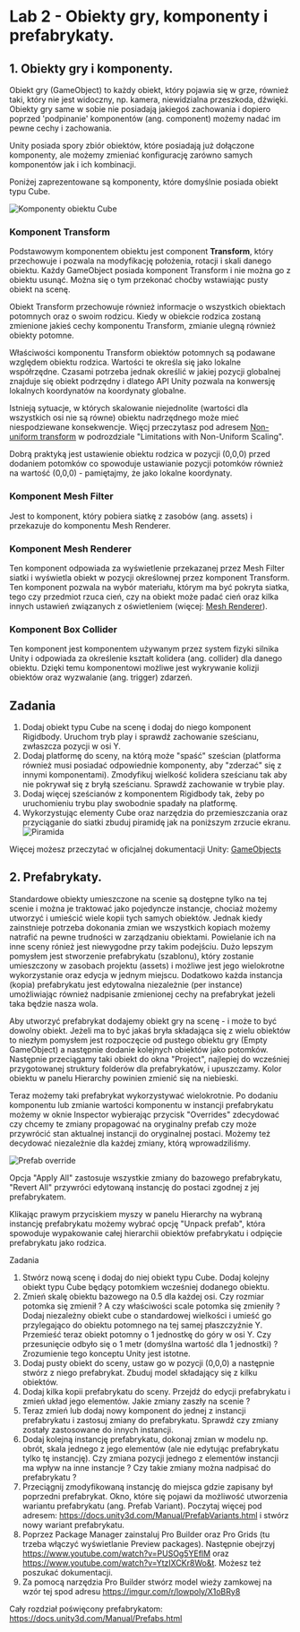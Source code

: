 # Lab 2 - Obiekty gry, komponenty i prefabrykaty.

## 1. Obiekty gry i komponenty.

Obiekt gry (GameObject) to każdy obiekt, który pojawia się w grze, również taki, który nie jest widoczny, np. kamera, niewidzialna przeszkoda, dźwięki. Obiekty gry same w sobie nie posiadają jakiegoś zachowania i dopiero poprzed 'podpinanie' komponentów (ang. component) możemy nadać im pewne cechy i zachowania.

Unity posiada spory zbiór obiektów, które posiadają już dołączone komponenty, ale możemy zmieniać konfigurację zarówno samych komponentów jak i ich kombinacji.

Poniżej zaprezentowane są komponenty, które domyślnie posiada obiekt typu Cube.

![Komponenty obiektu Cube](cube_components.png)


### **Komponent Transform**

Podstawowym komponentem obiektu jest component **Transform**, który przechowuje i pozwala na modyfikację położenia, rotacji i skali danego obiektu. Każdy GameObject posiada komponent Transform i nie można go z obiektu usunąć. Można się o tym przekonać choćby wstawiając pusty obiekt na scenę.

Obiekt Transform przechowuje również informacje o wszystkich obiektach potomnych oraz o swoim rodzicu. Kiedy w obiekcie rodzica zostaną zmienione jakieś cechy komponentu Transform, zmianie ulegną również obiekty potomne.

Właściwości komponentu Transform obiektów potomnych są podawane względem obiektu rodzica. Wartości te określa się jako lokalne współrzędne. Czasami potrzeba jednak określić w jakiej pozycji globalnej znajduje się obiekt podrzędny i dlatego API Unity pozwala na konwersję lokalnych koordynatów na koordynaty globalne.

Istnieją sytuacje, w których skalowanie niejednolite (wartości dla wszystkich osi nie są równe) obiektu nadrzędnego może mieć niespodziewane konsekwencje. Więcj przeczytasz pod adresem [Non-uniform transform](https://docs.unity3d.com/Manual/class-Transform.html) w podrozdziale "Limitations with Non-Uniform Scaling".

Dobrą praktyką jest ustawienie obiektu rodzica w pozycji (0,0,0) przed dodaniem potomków co spowoduje ustawianie pozycji potomków również na wartość (0,0,0) - pamiętajmy, że jako lokalne koordynaty.

### **Komponent Mesh Filter**

Jest to komponent, który pobiera siatkę z zasobów (ang. assets) i przekazuje do komponentu Mesh Renderer.

### **Komponent Mesh Renderer**

Ten komponent odpowiada za wyświetlenie przekazanej przez Mesh Filter siatki i wyświetla obiekt w pozycji określownej przez komponent Transform. Ten komponent pozwala na wybór materiału, którym ma być pokryta siatka, tego czy przedmiot rzuca cień, czy na obiekt może padać cień oraz kilka innych ustawień związanych z oświetleniem (więcej: [Mesh Renderer](https://docs.unity3d.com/Manual/class-MeshRenderer.html)).

### **Komponent Box Collider**

Ten komponent jest komponentem używanym przez system fizyki silnika Unity i odpowiada za określenie kształt kolidera (ang. collider) dla danego obiektu.
Dzięki temu komponentowi możliwe jest wykrywanie kolizji obiektów oraz wyzwalanie (ang. trigger) zdarzeń.

## Zadania

1. Dodaj obiekt typu Cube na scenę i dodaj do niego komponent Rigidbody. Uruchom tryb play i sprawdź zachowanie sześcianu, zwłaszcza pozycji w osi Y.
2. Dodaj platformę do sceny, na którą może "spaść" sześcian (platforma również musi posiadać odpowiednie komponenty, aby "zderzać" się z innymi komponentami). Zmodyfikuj wielkość kolidera sześcianu tak aby nie pokrywał się z bryłą sześcianu. Sprawdź zachowanie w trybie play.
3. Dodaj więcej sześcianów z komponentem Rigidbody tak, żeby po uruchomieniu trybu play swobodnie spadały na platformę.
4. Wykorzystując elementy Cube oraz narzędzia do przemieszczania oraz przyciąganie do siatki zbuduj piramidę jak na poniższym zrzucie ekranu.
   ![Piramida](pyramid.png)


Więcej możesz przeczytać w oficjalnej dokumentacji Unity: [GameObjects](https://docs.unity3d.com/Manual/GameObjects.html)

## 2. Prefabrykaty.


Standardowe obiekty umieszczone na scenie są dostępne tylko na tej scenie i można je traktować jako pojedyncze instancje, chociaż możemy utworzyć i umieścić wiele kopii tych samych obiektów. Jednak kiedy zainstnieje potrzeba dokonania zmian we wszystkich kopiach możemy natrafić na pewne trudności w zarządzaniu obiektami. Powielanie ich na inne sceny rónież jest niewygodne przy takim podejściu.
Dużo lepszym pomysłem jest stworzenie prefabrykatu (szablonu), który zostanie umieszczony w zasobach projektu (assets) i możliwe jest jego wielokrotne wykorzystanie oraz edycja w jednym miejscu. Dodatkowo każda instancja (kopia) prefabrykatu jest edytowalna niezależnie (per instance) umożliwiając również nadpisanie zmienionej cechy na prefabrykat jeżeli taka będzie nasza wola.

Aby utworzyć prefabrykat dodajemy obiekt gry na scenę - i może to być dowolny obiekt. Jeżeli ma to być jakaś bryła składająca się z wielu obiektów to niezłym pomysłem jest rozpoczęcie od pustego obiektu gry (Empty GameObject) a następnie dodanie kolejnych obiektów jako potomków. Następnie przeciągamy taki obiekt do okna "Project", najlepiej do wcześniej przygotowanej struktury folderów dla prefabrykatów, i upuszczamy. Kolor obiektu w panelu Hierarchy powinien zmienić się na niebieski.

Teraz możemy taki prefabrykat wykorzystywać wielokrotnie. Po dodaniu komponentu lub zmianie wartości komponentu w instancji prefabrykatu możemy w oknie Inspector wybierając przycisk "Overrides" zdecydować czy chcemy te zmiany propagować na oryginalny prefab czy może przywrócić stan aktualnej instancji do oryginalnej postaci. Możemy też decydować niezależnie dla każdej zmiany, którą wprowadziliśmy.

![Prefab override](prefab_overrides.png)

Opcja "Apply All" zastosuje wszystkie zmiany do bazowego prefabrykatu, "Revert All" przywróci edytowaną instancję do postaci zgodnej z jej prefabrykatem. 

Klikając prawym przyciskiem myszy w panelu Hierarchy na wybraną instancję prefabrykatu możemy wybrać opcję "Unpack prefab", która spowoduje wypakowanie całej hierarchii obiektów prefabrykatu i odpięcie prefabrykatu jako rodzica.

Zadania

1. Stwórz nową scenę i dodaj do niej obiekt typu Cube. Dodaj kolejny obiekt typu Cube będący potomkiem wcześniej dodanego obiektu.
2. Zmień skalę obiektu bazowego na 0.5 dla każdej osi. Czy rozmiar potomka się zmienił ? A czy właściwości scale potomka się zmieniły ? Dodaj niezależny obiekt cube o standardowej wielkości i umieść go przylegająco do obiektu potomnego na tej samej płaszczyźnie Y. Przemieść teraz obiekt potomny o 1 jednostkę do góry w osi Y. Czy przesunięcie odbyło się o 1 metr (domyślna wartość dla 1 jednostki) ?  Zrozumienie tego konceptu Unity jest istotne. 
3. Dodaj pusty obiekt do sceny, ustaw go w pozycji (0,0,0) a następnie stwórz z niego prefabrykat. Zbuduj model składający się z kilku obiektów.
4. Dodaj kilka kopii prefabrykatu do sceny. Przejdź do edycji prefabrykatu i zmień układ jego elementów. Jakie zmiany zaszły na scenie ?
5. Teraz zmień lub dodaj nowy komponent do jednej z instancji prefabrykatu i zastosuj zmiany do prefabrykatu. Sprawdź czy zmiany zostały zastosowane do innych instancji. 
6. Dodaj kolejną instancję prefabrykatu, dokonaj zmian w modelu np. obrót, skala jednego z jego elementów (ale nie edytując prefabrykatu tylko tę instancję). Czy zmiana pozycji jednego z elementów instancji ma wpływ na inne instancje ? Czy takie zmiany można nadpisać do prefabrykatu ?
7. Przeciągnij zmodyfikowaną instancję do miejsca gdzie zapisany był poprzedni prefabrykat. Okno, które się pojawi da możliwość utworzenia wariantu prefabrykatu (ang. Prefab Variant). Poczytaj więcej pod adresem: https://docs.unity3d.com/Manual/PrefabVariants.html i stwórz nowy wariant prefabrykatu.
8. Poprzez Package Manager zainstaluj Pro Builder oraz Pro Grids (tu trzeba włączyć wyświetlanie Preview packages). Następnie obejrzyj https://www.youtube.com/watch?v=PUSOg5YEflM oraz https://www.youtube.com/watch?v=YtzIXCKr8Wo&t. Możesz też poszukać dokumentacji. 
9. Za pomocą narzędzia Pro Builder stwórz model wieży zamkowej na wzór tej spod adresu https://imgur.com/r/lowpoly/X1oBRy8



Cały rozdział poświęcony prefabrykatom: https://docs.unity3d.com/Manual/Prefabs.html
